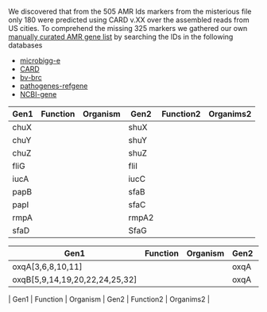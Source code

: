 We discovered that from the 505 AMR Ids markers from the misterious file only 180 were predicted using CARD v.XX over the assembled reads from US cities.  To comprehend the missing 325 markers we gathered our own [manually curated AMR gene list](https://docs.google.com/spreadsheets/d/1ThsVn6QuIEPvFqe_SwG1PawEghqHgQdvNgGiZd40jXY/edit?usp=sharing)
 by searching the IDs in the following databases 
- [microbigg-e](https://www.ncbi.nlm.nih.gov/pathogens/microbigge/#)  
- [CARD](https://card.mcmaster.ca/)    
- [bv-brc](https://www.bv-brc.org/view/SpecialtyGeneList/)    
- [pathogenes-refgene](https://www.ncbi.nlm.nih.gov/pathogens/refgene/)   
- [NCBI-gene](https://www.ncbi.nlm.nih.gov/gene)  


| Gen1  | Function   | Organism   | Gen2   | Function2   | Organims2 |  
|---|---|---|---|---|---|  
| chuX  |   |   |shuX  |   |   |  
| chuY |   |    |shuY   |   |   |  
| chuZ  |   |   |shuZ   |   |   |  
| fliG  |   |   |fliI  |   |   |  
| iucA |   |    |iucC   |   |   |  
| papB  |   |   |sfaB   |   |   | 
| papI  |   |   |sfaC  |   |   |  
| rmpA |   |    |rmpA2   |   |   |  
| sfaD  |   |   |SfaG   |   |   |   

| Gen1  | Function   | Organism   | Gen2   | Function2   | Organims2 |  
|---|---|---|---|---|---|  
| oxqA[3,6,8,10,11]  |   |   |oxqA  |   |   |  
| oxqB[5,9,14,19,20,22,24,25,32]  |   |   |oxqA  |   |   |   

| Gen1  | Function   | Organism   | Gen2   | Function2   | Organims2 |  
